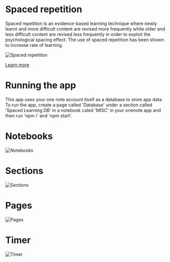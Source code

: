 # Spaced repetition
Spaced repetition is an evidence-based learning technique where newly learnt and more difficult content are revised more frequently while older and less difficult content are revised less frequently in order to exploit the psychological spacing effect. The use of spaced repetition has been shown to increase rate of learning.

![Spaced repetition](https://github.com/ajayullal/spaced-learning-for-one-note/blob/master/images/spaced-repetition.jpg)

[Learn more](https://en.wikipedia.org/wiki/Spaced_repetition)

# Running the app
This app uses your one note account itself as a database to store app data. To run the app, create a page called 'Database' under a section called 'Spaced Learning DB' in a notebook caled 'MISC' in your onenote app and then run 'npm i' and 'npm start'.

# Notebooks 
![Notebooks](https://github.com/ajayullal/spaced-learning-for-one-note/blob/master/images/notebooks.jpg)

# Sections 
![Sections](https://github.com/ajayullal/spaced-learning-for-one-note/blob/master/images/sections.jpg)

# Pages
![Pages](https://github.com/ajayullal/spaced-learning-for-one-note/blob/master/images/pages.jpg)

# Timer
![Timer](https://github.com/ajayullal/spaced-learning-for-one-note/blob/master/images/timer.jpg)
